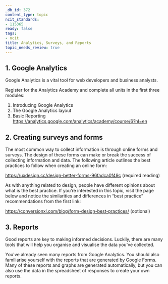 ```yaml
---
_db_id: 372
content_type: topic
ncit_standards:
- 115365
ready: false
tags:
- ncit
title: Analytics, Surveys, and Reports
topic_needs_review: true
---
```


## 1. Google Analytics

Google Analytics is a vital tool for web developers and business analysts. 

Register for the Analytics Academy and complete all units in the first three modules:

1. Introducing Google Analytics
2. The Google Analytics layout
3. Basic Reporting
https://analytics.google.com/analytics/academy/course/6?hl=en

## 2. Creating surveys and forms

The most common way to collect information is through online forms and surveys. The design of these forms can make or break the success of collecting information and data. The following article outlines the best practices to follow when creating an online form:

https://uxdesign.cc/design-better-forms-96fadca0f49c (required reading)

As with anything related to design, people have different opinions about what is the best practice. If you’re interested in this topic, visit the page below and notice the similarities and differences in “best practice” recommendations from the first link:

https://conversionxl.com/blog/form-design-best-practices/ (optional)

## 3. Reports
Good reports are key to making informed decisions. Luckily, there are many tools that will help you organise and visualise the data you've collected.

You've already seen many reports from Google Analytics. You should also familiarise yourself with the reports that are generated by Google Forms. Many of these reports and graphs are generated automatically, but you can also use the data in the spreadsheet of responses to create your own reports.